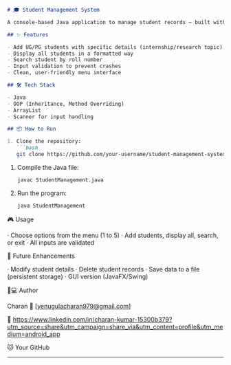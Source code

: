 ```markdown
# 🎓 Student Management System

A console-based Java application to manage student records — built with core OOP principles, inheritance, and ArrayList.

## ✨ Features

- Add UG/PG students with specific details (internship/research topic)
- Display all students in a formatted way
- Search student by roll number
- Input validation to prevent crashes
- Clean, user-friendly menu interface

## 🛠️ Tech Stack

- Java
- OOP (Inheritance, Method Overriding)
- ArrayList
- Scanner for input handling

## 📦 How to Run

1. Clone the repository:
   ```bash
   git clone https://github.com/your-username/student-management-system.git
```

1. Compile the Java file:
   ```bash
   javac StudentManagement.java
   ```
2. Run the program:
   ```bash
   java StudentManagement
   ```

🎮 Usage

· Choose options from the menu (1 to 5)
· Add students, display all, search, or exit
· All inputs are validated

📌 Future Enhancements

· Modify student details
· Delete student records
· Save data to a file (persistent storage)
· GUI version (JavaFX/Swing)

👨💻 Author

Charan
📧 [yenugulacharan979@gmail.com]

🔗 https://www.linkedin.com/in/charan-kumar-15300b379?utm_source=share&utm_campaign=share_via&utm_content=profile&utm_medium=android_app

🐱 Your GitHub

---

